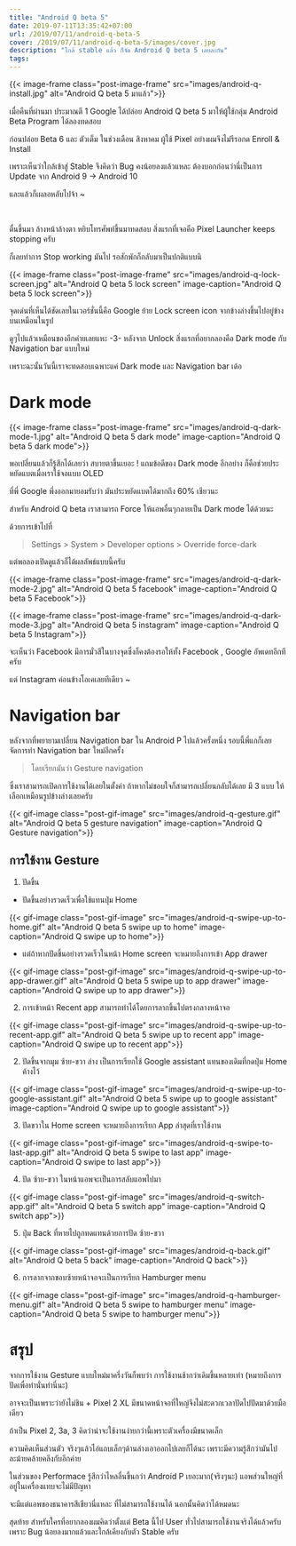 ```yaml
---
title: "Android Q beta 5"
date: 2019-07-11T13:35:42+07:00
url: /2019/07/11/android-q-beta-5
cover: /2019/07/11/android-q-beta-5/images/cover.jpg
description: "ใกล้ stable แล้ว ก็จัด Android Q beta 5 เลยละกัน"
tags:
---
```


{{< image-frame class="post-image-frame" src="images/android-q-install.jpg" alt="Android Q beta 5 มาแล้ว">}}

เมื่อคืนที่ผ่านมา ประมาณตี 1 Google ได้ปล่อย Android Q beta 5 มาให้ผู้ใช้กลุ่ม Android Beta Program ได้ลองทดสอบ

ก่อนปล่อย Beta 6 และ ตัวเต็ม ในช่วงเดือน สิงหาคม ผู้ใช้ Pixel อย่างผมจึงไม่รีรอกด Enroll & Install 

เพราะเห็นว่าใกล้เข้าสู่ Stable จึงคิดว่า Bug คงน้อยลงแล้วแหละ ต้องบอกก่อนว่านี่เป็นการ Update จาก Android 9 -> Android 10

และแล้วก็เผลอหลับไปจ้า ~

<br>

ตื่นขึ้นมา ล้างหน้าล้างตา หยิบโทรศัพท์ขึ้นมาทดสอบ สิ่งแรกที่เจอคือ Pixel Launcher keeps stopping ครับ

ก็เลยทำการ Stop working มันไป รอสักพักก็กลับมาเป็นปกติแบบนิ

{{< image-frame class="post-image-frame" src="images/android-q-lock-screen.jpg" alt="Android Q beta 5 lock screen" image-caption="Android Q beta 5 lock screen">}}

จุดเด่นที่เห็นได้ชัดเลยในเวอร์ชั่นนี้คือ Google ย้าย Lock screen icon จากข้างล่างขึ้นไปอยู่ข้างบนเหมือนในรูป

ดูๆไปแล้วเหมือนของอีกค่ายเลยแหะ -3- หลังจาก Unlock สิ่งแรกที่อยากลองคือ Dark mode กับ Navigation bar แบบใหม่

เพราะฉะนั้นวันนี้เราจะทดสอบเฉพาะแค่ Dark mode และ Navigation bar เด้อ

# Dark mode

{{< image-frame class="post-image-frame" src="images/android-q-dark-mode-1.jpg" alt="Android Q beta 5 dark mode" image-caption="Android Q beta 5 dark mode">}}

พอเปลี่ยนแล้วก็รู้สึกได้เลยว่า สบายตาขึ้นเยอะ ! แถมข้อดีของ Dark mode อีกอย่าง ก็คือช่วยประหยัดแบตเมื่อเราใช้จอแบบ OLED 

ที่พี่ Google พึ่งออกมายอมรับว่า มันประหยัดแบตได้มากถึง 60% เชียวนะ

สำหรับ Android Q beta เราสามารถ Force ให้แอพอื่นๆกลายเป็น Dark mode ได้ด้วยนะ 

ด้วยการเข้าไปที่ 

> Settings > System > Developer options > Override force-dark 

แต่พอลองเปิดดูแล้วก็ได้ผลลัพธ์แบบนี้ครับ

{{< image-frame class="post-image-frame" src="images/android-q-dark-mode-2.jpg" alt="Android Q beta 5 facebook" image-caption="Android Q beta 5 Facebook">}}

{{< image-frame class="post-image-frame" src="images/android-q-dark-mode-3.jpg" alt="Android Q beta 5 instagram" image-caption="Android Q beta 5 Instagram">}}

จะเห็นว่า Facebook มีการมั่วสีในบางจุดซึ่งก็คงต้องรอให้ทั้ง Facebook , Google อัพเดทอีกทีครับ

แต่ Instagram ค่อนข้างโอเคเลยทีเดียว ~

# Navigation bar

หลังจากที่พยายามเปลี่ยน Navigation bar ใน Android P ไปแล้วครั้งหนึ่ง รอบนี้พี่แกก็เลยจัดการทำ Navigation bar ใหม่อีกครั้ง


> โดยเรียกมันว่า Gesture navigation

ซึ่งเราสามารถเปิดการใช้งานได้เลยในตั้งค่า ถ้าหากไม่ชอบใจก็สามารถเปลี่ยนกลับได้เลย มี 3 แบบ ให้เลือกเหมือนรูปข้างล่างเลยครับ

{{< gif-image class="post-gif-image" src="images/android-q-gesture.gif" alt="Android Q beta 5 gesture navigation" image-caption="Android Q Gesture navigation">}}

## การใช้งาน Gesture

1) ปัดขึ้น
    
* ปัดขึ้นอย่างรวดเร็วเพื่อใช้แทนปุ่ม Home
    
{{< gif-image class="post-gif-image" src="images/android-q-swipe-up-to-home.gif" alt="Android Q beta 5 swipe up to home" image-caption="Android Q swipe up to home">}}

* แต่ถ้าหากปัดขึ้นอย่างรวดเร็วในหน้า Home screen จะหมายถึงการเข้า App drawer

{{< gif-image class="post-gif-image" src="images/android-q-swipe-up-to-app-drawer.gif" alt="Android Q beta 5 swipe up to app drawer" image-caption="Android Q swipe up to app drawer">}}

2) การเข้าหน้า Recent app สามารถทำได้โดยการลากขึ้นไปตรงกลางหน้าจอ

{{< gif-image class="post-gif-image" src="images/android-q-swipe-up-to-recent-app.gif" alt="Android Q beta 5 swipe up to recent app" image-caption="Android Q swipe up to recent app">}}

2) ปัดขึ้นจากมุม ซ้าย-ขวา ล่าง เป็นการเรียกใช้ Google assistant แทนของเดิมที่กดปุ่ม Home ค้างไว้

{{< gif-image class="post-gif-image" src="images/android-q-swipe-up-to-google-assistant.gif" alt="Android Q beta 5 swipe up to google assistant" image-caption="Android Q swipe up to google assistant">}}

3) ปัดขวาใน Home screen จะหมายถึงการเรียก App ล่าสุดที่เราใช้งาน

{{< gif-image class="post-gif-image" src="images/android-q-swipe-to-last-app.gif" alt="Android Q beta 5 swipe to last app" image-caption="Android Q swipe to last app">}}

4) ปัด ซ้าย-ขวา ในหน้าแอพจะเป็นการสลับแอพไปมา

{{< gif-image class="post-gif-image" src="images/android-q-switch-app.gif" alt="Android Q beta 5 switch app" image-caption="Android Q switch app">}}

5) ปุ่ม Back ที่หายไปถูกทดแทนด้วยการปัด ซ้าย-ขวา

{{< gif-image class="post-gif-image" src="images/android-q-back.gif" alt="Android Q beta 5 back" image-caption="Android Q back">}}

6) การลากจากขอบซ้ายหน้าจอจะเป็นการเรียก Hamburger menu

{{< gif-image class="post-gif-image" src="images/android-q-hamburger-menu.gif" alt="Android Q beta 5 swipe to hamburger menu" image-caption="Android Q beta 5 swipe to hamburger menu">}}

# สรุป

จากการใช้งาน Gesture แบบใหม่มาครึ่งวันก็พบว่า การใช้งานช้ากว่าเดิมขึ้นหลายเท่า (หมายถึงการปัดเพื่อทำนั่นทำนี่นะ) 

อาจจะเป็นเพราะว่ายังไม่ชิน + Pixel 2 XL มีขนาดหน้าจอที่ใหญ่จึงไม่สะดวกเวลาปัดไปปัดมาด้วยมือเดียว

ถ้าเป็น Pixel 2, 3a, 3 คิดว่าน่าจะใช้งานง่ายกว่านี้เพราะตัวเครื่องมีขนาดเล็ก 

ความคิดเห็นส่วนตัว จริงๆแล้วไอ่แถบเล็กๆด้านล่างเอาออกไปเลยก็ได้นะ เพราะมีความรู้สึกว่ามันไปละม้ายคล้ายคลึงกับอีกค่าย

ในส่วนของ Performace รู้สึกว่าไหลลื่นขึ้นกว่า Android P เยอะมาก(จริงๆนะ) แอพส่วนใหญ่ที่อยู่ในเครื่องแทบจะไม่มีปัญหา

จะมีแต่แอพของธนาคารสีเขียวนี่แหละ ที่ไม่สามารถใช้งานได้ นอกนั้นคิดว่าได้หมดนะ

สุดท้าย สำหรับใครที่อยากลองผมคิดว่าตั้งแต่ Beta นี้ไป User ทั่วไปสามารถใช้งานจริงได้แล้วครับ เพราะ Bug น้อยลงมากแล้วและใกล้เคียงกับตัว Stable ครับ




